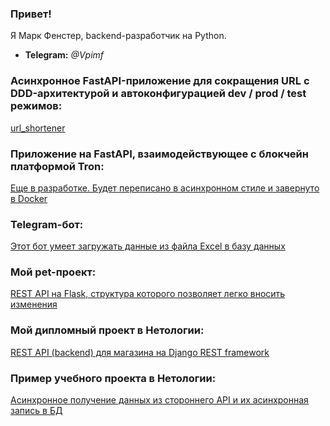 ### Привет!
Я Марк Фенстер, backend-разработчик на Python.
- **Telegram:** *@Vpimf*
### Асинхронное FastAPI-приложение для сокращения URL c DDD-архитектурой и автоконфигурацией dev / prod / test режимов:
[url_shortener](https://github.com/femarko/URL_short)
### Приложение на FastAPI, взаимодействующее с блокчейн платформой Tron:
[Еще в разработке. Будет переписано в асинхронном стиле и завернуто в Docker](https://github.com/femarko/Tron)
### Telegram-бот:
[Этот бот умеет загружать данные из файла Excel в базу данных](https://github.com/femarko/Zuzublik)
### Мой pet-проект:
[REST API на Flask, структура которого позволяет легко вносить изменения](https://github.com/femarko/advert/tree/main)
### Мой дипломный проект в Нетологии:
[REST API (backend) для магазина на Django REST framework](https://github.com/femarko/Netology_diplom_async)
### Пример учебного проекта в Нетологии:
[Асинхронное получение данных из стороннего API и их асинхронная запись в БД](https://github.com/femarko/Event_loop_Asyncio_HW)

<!--
**femarko/femarko** is a ✨ _special_ ✨ repository because its `README.md` (this file) appears on your GitHub profile.

Here are some ideas to get you started:

- 🔭 I’m currently working on ...
- 🌱 I’m currently learning ...
- 👯 I’m looking to collaborate on ...
- 🤔 I’m looking for help with ...
- 💬 Ask me about ...
- 📫 How to reach me: ...
- 😄 Pronouns: ...
- ⚡ Fun fact: ...
-->
